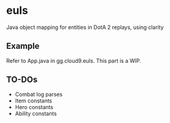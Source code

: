 euls
====

Java object mapping for entities in DotA 2 replays, using clarity

Example
-------

Refer to App.java in gg.cloud9.euls. This part is a WIP.

TO-DOs
------
- Combat log parses
- Item constants
- Hero constants
- Ability constants
